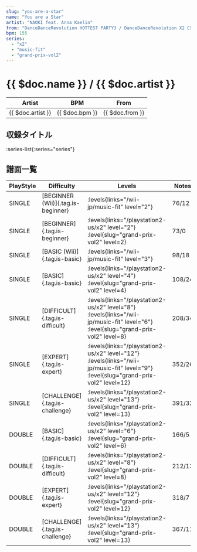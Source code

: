 ```yaml
---
slug: "you-are-a-star"
name: "You are a Star"
artist: "NAOKI feat. Anna Kaelin"
from: "DanceDanceRevolution HOTTEST PARTY3 / DanceDanceRevolution X2 CS"
bpm: 155
series:
  - "x2"
  - "music-fit"
  - "grand-prix-vol2"
---
```


# {{ $doc.name }} / {{ $doc.artist }}

|Artist|BPM|From|
|------|---|----|
|{{ $doc.artist }}|{{ $doc.bpm }}|{{ $doc.from }}|

## 収録タイトル

:series-list{:series="series"}

## 譜面一覧

|PlayStyle|Difficulty|Levels|Notes|Movie|
|---------|----------|------|-----|-----|
|SINGLE|[BEGINNER (Wii)]{.tag.is-beginner}|<div class="field is-grouped is-grouped-multiline"> :levels{links="/wii-jp/music-fit" level="2"}</div>|76/12||
|SINGLE|[BEGINNER]{.tag.is-beginner}|<div class="field is-grouped is-grouped-multiline"> :levels{links="/playstation2-us/x2" level="2"} :level{slug="grand-prix-vol2" level=2}</div>|73/0||
|SINGLE|[BASIC (Wii)]{.tag.is-basic}|<div class="field is-grouped is-grouped-multiline"> :levels{links="/wii-jp/music-fit" level="3"}</div>|98/18||
|SINGLE|[BASIC]{.tag.is-basic}|<div class="field is-grouped is-grouped-multiline"> :levels{links="/playstation2-us/x2" level="4"} :level{slug="grand-prix-vol2" level=4}</div>|108/24||
|SINGLE|[DIFFICULT]{.tag.is-difficult}|<div class="field is-grouped is-grouped-multiline"> :levels{links="/playstation2-us/x2" level="8"} :levels{links="/wii-jp/music-fit" level="6"} :level{slug="grand-prix-vol2" level=8}</div>|208/34||
|SINGLE|[EXPERT]{.tag.is-expert}|<div class="field is-grouped is-grouped-multiline"> :levels{links="/playstation2-us/x2" level="12"} :levels{links="/wii-jp/music-fit" level="9"} :level{slug="grand-prix-vol2" level=12}</div>|352/26||
|SINGLE|[CHALLENGE]{.tag.is-challenge}|<div class="field is-grouped is-grouped-multiline"> :levels{links="/playstation2-us/x2" level="13"} :level{slug="grand-prix-vol2" level=13}</div>|391/32||
|DOUBLE|[BASIC]{.tag.is-basic}|<div class="field is-grouped is-grouped-multiline"> :levels{links="/playstation2-us/x2" level="6"} :level{slug="grand-prix-vol2" level=6}</div>|166/5||
|DOUBLE|[DIFFICULT]{.tag.is-difficult}|<div class="field is-grouped is-grouped-multiline"> :levels{links="/playstation2-us/x2" level="8"} :level{slug="grand-prix-vol2" level=8}</div>|212/13||
|DOUBLE|[EXPERT]{.tag.is-expert}|<div class="field is-grouped is-grouped-multiline"> :levels{links="/playstation2-us/x2" level="12"} :level{slug="grand-prix-vol2" level=12}</div>|318/7||
|DOUBLE|[CHALLENGE]{.tag.is-challenge}|<div class="field is-grouped is-grouped-multiline"> :levels{links="/playstation2-us/x2" level="13"} :level{slug="grand-prix-vol2" level=13}</div>|367/11||
